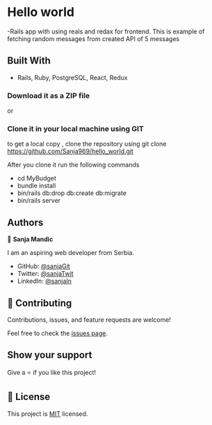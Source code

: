 # Hello world

-Rails app with using reals and redax for frontend. This is example of fetching random messages from created API of 5 messages


## Built With

- Rails, Ruby, PostgreSQL, React, Redux


### Download it as a ZIP file

or

### Clone it in your local machine using GIT

to get a local copy , clone the repository using git clone
https://github.com/Sanja969/hello_world.git

After you clone it run the following commands

- cd MyBudget
- bundle install
- bin/rails db:drop db:create db:migrate
- bin/rails server

## Authors

👤 **Sanja Mandic**

I am an aspiring web developer from Serbia.

- GitHub: [@sanjaGit](https://github.com/Sanja969)
- Twitter: [@sanjaTwit](https://twitter.com/SanjaMandic42)
- LinkedIn: [@sanjaIn](https://linkedin.com/in/sanja-mandic-823995a2/)

## 🤝 Contributing

Contributions, issues, and feature requests are welcome!

Feel free to check the [issues page](https://github.com/Sanja969/hello_world/issues).

## Show your support

Give a ⭐️ if you like this project!

## 📝 License

This project is [MIT](https://github.com/Sanja969/hello_world/blob/main/LICENSE) licensed.